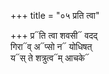+++
title = "०५ प्रति त्वा"

+++
प्र᳓ति त्वा शवसी᳓ वदद्  
गिरा᳓व् अ᳓प्सो न᳓ योधिषत्  
य᳓स् ते शत्रुत्व᳓म् आचके᳓